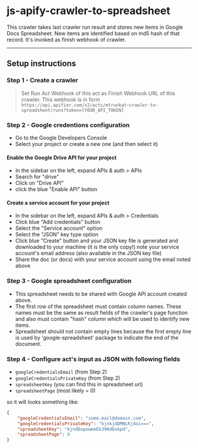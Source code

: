 # js-apify-crawler-to-spreadsheet

This crawler takes last crawler run result and stores new items in Google Docs Spreadsheet.
New items are identified based on md5 hash of that record. It's invoked as finish webhook
of crawler.

------------------------------------------------------------------------------------

## Setup instructions

### Step 1 - Create a crawler

> Set Run Act Webhook of this act as Finish Webhook URL of this crawler. This webhook
  is in form `https://api.apifier.com/v2/acts/mtrunkat~crawler-to-spreadsheet/runs?token=[YOUR_API_TOKEN]`

### Step 2 - Google credentions configuration

- Go to the Google Developers Console
- Select your project or create a new one (and then select it)

#### Enable the Google Drive API for your project

- In the sidebar on the left, expand APIs & auth > APIs
- Search for "drive"
- Click on "Drive API"
- click the blue "Enable API" button

#### Create a service account for your project

- In the sidebar on the left, expand APIs & auth > Credentials
- Click blue "Add credentials" button
- Select the "Service account" option
- Select the "JSON" key type option
- Click blue "Create" button
  and your JSON key file is generated and downloaded to your machine (it is the only copy!)
  note your service account's email address (also available in the JSON key file)
- Share the doc (or docs) with your service account using the email noted above

### Step 3 - Google spreadsheet configuration

- This spreadsheet needs to be shared with Google API account created above.
- The first row of the spreadsheet must contain column names. These names must be 
  the same as result fields of the crawler's page function and also must contain 
  "hash" column which will be used to identify new items.
- Spreadsheet should not contain empty lines because the first empty line is used
  by 'google-spreadsheet' package to indicate the end of the document.

### Step 4 - Configure act's input as JSON with following fields

- `googleCredentialsEmail` (from Step 2)
- `googleCredentialsPrivateKey` (from Step 2)
- `spreadsheetKey` (you can find this in spreadsheet url)
- `spreadsheetPage` (most likely = 0)

so it will looks something like:

```json
{
    "googleCredentialsEmail": "some.mail@domain.com",
    "googleCredentialsPrivateKey": "kjnkjdDMNLKj4oi===",
    "spreadsheetKey": "kjndDopowmeEk390dDskpd",
    "spreadsheetPage": 0
}
```


